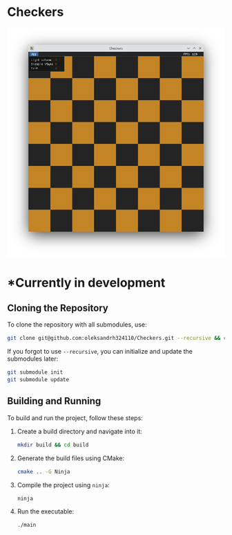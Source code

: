 # Checkers

![Screenshot of the project](screenshots/1.png)

# \*Currently in development

## Cloning the Repository

To clone the repository with all submodules, use:

```bash
git clone git@github.com:oleksandrh324110/Checkers.git --recursive && cd Checkers
```

If you forgot to use `--recursive`, you can initialize and update the submodules later:

```bash
git submodule init
git submodule update
```

## Building and Running

To build and run the project, follow these steps:

1. Create a build directory and navigate into it:

   ```bash
   mkdir build && cd build
   ```

2. Generate the build files using CMake:

   ```bash
   cmake .. -G Ninja
   ```

3. Compile the project using `ninja`:

   ```bash
   ninja
   ```

4. Run the executable:

   ```bash
   ./main
   ```
